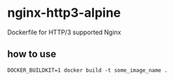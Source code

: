 # nginx-http3-alpine
Dockerfile for HTTP/3 supported Nginx

## how to use

```
DOCKER_BUILDKIT=1 docker build -t some_image_name .
```
